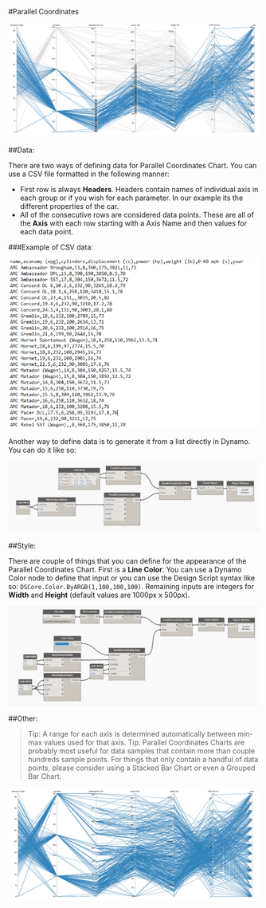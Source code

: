 #Parallel Coordinates

![](parallelCoordinates/pcImage.PNG)

##Data:

There are two ways of defining data for Parallel Coordinates Chart. You can use a CSV file formatted in the following manner: 

* First row is always <b>Headers</b>. Headers contain names of individual axis in each group or if you wish for each parameter. In our example its the different properties of the car.
* All of the consecutive rows are considered data points. These are all of the <b>Axis</b> with each row starting with a Axis Name and then values for each data point. 

###Example of CSV data:

![](parallelCoordinates/pcData.PNG)

Another way to define data is to generate it from a list directly in Dynamo. You can do it like so: 

![](parallelCoordinates/pcDataManual.PNG)

##Style:

There are couple of things that you can define for the appearance of the Parallel Coordinates Chart. First is a <b>Line Color</b>. You can use a Dynamo Color node to define that input or you can use the Design Script syntax like so: `DSCore.Color.ByARGB(1,100,100,100)`. Remaining inputs are integers for <b>Width</b> and <b>Height</b> (default values are 1000px x 500px). 

![](parallelCoordinates/pcStyle.PNG)

##Other:

<blockquote>
Tip: A range for each axis is determined automatically between min-max values used for that axis.
Tip: Parallel Coordinates Charts are probably most useful for data samples that contain more than couple hundreds sample points. For things that only contain a handful of data points, please consider using a Stacked Bar Chart or even a Grouped Bar Chart.
</blockquote>

![](parallelCoordinates/pcAnimation.gif)
